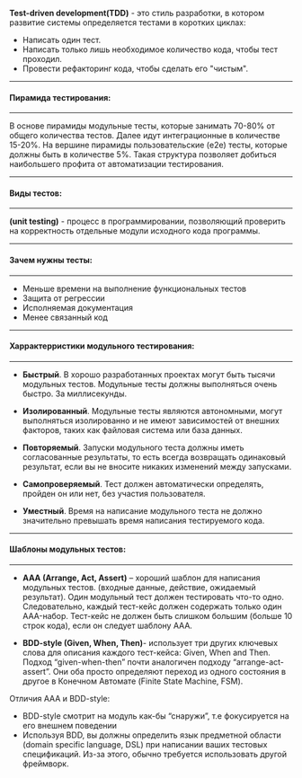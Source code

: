 
**Test-driven development(TDD)** - это стиль разработки, в котором развитие системы определяется тестами в коротких циклах:

-   Написать один тест.
-   Написать только лишь необходимое количество кода, чтобы тест проходил.
-   Провести рефакторинг кода, чтобы сделать его "чистым".

---
#### Пирамида тестирования:
---
В основе пирамиды модульные тесты, которые занимать 70-80% от общего количества тестов. Далее идут интеграционные в количестве 15-20%. На вершине пирамиды пользовательские (e2e) тесты, которые должны быть в количестве 5%. Такая структура позволяет добиться наибольшего профита от автоматизации тестирования.


---
#### Виды тестов:
---
**(unit testing)** - процесс в программировании, позволяющий проверить на корректность отдельные модули исходного кода программы.



---
#### Зачем нужны тесты:
---
- Меньше времени на выполнение функциональных тестов
- Защита от регрессии
- Исполняемая документация
- Менее связанный код



---
#### Харрактерристики модульного тестирования:
---
-   **Быстрый**. В хорошо разработанных проектах могут быть тысячи модульных тестов. Модульные тесты должны выполняться очень быстро. За миллисекунды.

-   **Изолированный**. Модульные тесты являются автономными, могут выполняться изолированно и не имеют зависимостей от внешних факторов, таких как файловая система или база данных.

-   **Повторяемый**. Запуски модульного теста должны иметь согласованные результаты, то есть всегда возвращать одинаковый результат, если вы не вносите никаких изменений между запусками.

-   **Самопроверяемый**. Тест должен автоматически определять, пройден он или нет, без участия пользователя.

-   **Уместный**. Время на написание модульного теста не должно значительно превышать время написания тестируемого кода.



---
#### Шаблоны модульных тестов:
---

-   **AAA (Arrange, Act, Assert)** – хороший шаблон для написания модульных тестов. (входные данные, действие, ожидаемый результат). Один модульный тест должен тестировать что-то одно. Следовательно, каждый тест-кейс должен содержать только один AAA-набор. Тест-кейс не должен быть слишком большим (больше 10 строк кода), если он следует шаблону AAA.
    
-   **BDD-style (Given, When, Then)**- использует три других ключевых слова для описания каждого тест-кейса: Given, When and Then. Подход “given-when-then” почти аналогичен подходу “arrange-act-assert”. Они оба просто определяют переход из одного состояния в другое в Конечном Автомате (Finite State Machine, FSM).
    

Отличия AAA и BDD-style:

-   BDD-style смотрит на модуль как-бы “снаружи”, т.е фокусируется на его внешнем поведении
-   Используя BDD, вы должны определить язык предметной области (domain specific language, DSL) при написании ваших тестовых спецификаций. Из-за этого, обычно требуется использовать другой фреймворк.
